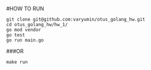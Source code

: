 #HOW TO RUN

```
git clone git@github.com:varyumin/otus_golang_hw.git
cd otus_golang_hw/hw_1/
go mod vendor
go test
go run main.go
```

###OR

```
make run
```
